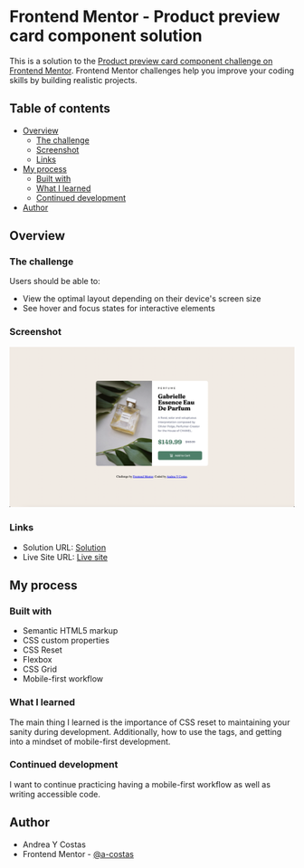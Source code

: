 # Frontend Mentor - Product preview card component solution

This is a solution to the [Product preview card component challenge on Frontend Mentor](https://www.frontendmentor.io/challenges/product-preview-card-component-GO7UmttRfa). Frontend Mentor challenges help you improve your coding skills by building realistic projects.

## Table of contents

- [Overview](#overview)
  - [The challenge](#the-challenge)
  - [Screenshot](#screenshot)
  - [Links](#links)
- [My process](#my-process)
  - [Built with](#built-with)
  - [What I learned](#what-i-learned)
  - [Continued development](#continued-development)
- [Author](#author)

## Overview

### The challenge

Users should be able to:

- View the optimal layout depending on their device's screen size
- See hover and focus states for interactive elements

### Screenshot

![](./images/product-preview-component-screenshot.png)

### Links

- Solution URL: [Solution](https://www.frontendmentor.io/challenges/product-preview-card-component-GO7UmttRfa/hub)
- Live Site URL: [Live site](https://a-costas.github.io/FrontendMentor-Product-Preview-Card/)

## My process

### Built with

- Semantic HTML5 markup
- CSS custom properties
- CSS Reset
- Flexbox
- CSS Grid
- Mobile-first workflow

### What I learned

The main thing I learned is the importance of CSS reset to maintaining your sanity during development. Additionally, how to use the <picture> tags, and getting into a mindset of mobile-first development.

### Continued development

I want to continue practicing having a mobile-first workflow as well as writing accessible code.

## Author

- Andrea Y Costas
- Frontend Mentor - [@a-costas](https://www.frontendmentor.io/profile/a-costas)
